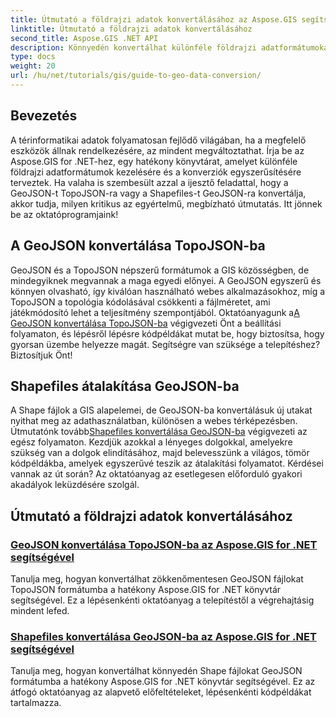 ```yaml
---
title: Útmutató a földrajzi adatok konvertálásához az Aspose.GIS segítségével .NET-hez
linktitle: Útmutató a földrajzi adatok konvertálásához
second_title: Aspose.GIS .NET API
description: Könnyedén konvertálhat különféle földrajzi adatformátumokat az Aspose.GIS for .NET segítségével. Fedezze fel a GeoJSON, TopoJSON és Shapefiles oktatóanyagainkat.
type: docs
weight: 20
url: /hu/net/tutorials/gis/guide-to-geo-data-conversion/
---
```

## Bevezetés

A térinformatikai adatok folyamatosan fejlődő világában, ha a megfelelő eszközök állnak rendelkezésére, az mindent megváltoztathat. Írja be az Aspose.GIS for .NET-hez, egy hatékony könyvtárat, amelyet különféle földrajzi adatformátumok kezelésére és a konverziók egyszerűsítésére terveztek. Ha valaha is szembesült azzal a ijesztő feladattal, hogy a GeoJSON-t TopoJSON-ra vagy a Shapefiles-t GeoJSON-ra konvertálja, akkor tudja, milyen kritikus az egyértelmű, megbízható útmutatás. Itt jönnek be az oktatóprogramjaink!

## A GeoJSON konvertálása TopoJSON-ba

 GeoJSON és a TopoJSON népszerű formátumok a GIS közösségben, de mindegyiknek megvannak a maga egyedi előnyei. A GeoJSON egyszerű és könnyen olvasható, így kiválóan használható webes alkalmazásokhoz, míg a TopoJSON a topológia kódolásával csökkenti a fájlméretet, ami játékmódosító lehet a teljesítmény szempontjából. Oktatóanyagunk a[A GeoJSON konvertálása TopoJSON-ba](./converting-geojson-to-topojson/) végigvezeti Önt a beállítási folyamaton, és lépésről lépésre kódpéldákat mutat be, hogy biztosítsa, hogy gyorsan üzembe helyezze magát. Segítségre van szüksége a telepítéshez? Biztosítjuk Önt!

## Shapefiles átalakítása GeoJSON-ba

 A Shape fájlok a GIS alapelemei, de GeoJSON-ba konvertálásuk új utakat nyithat meg az adathasználatban, különösen a webes térképezésben. Útmutatónk tovább[Shapefiles konvertálása GeoJSON-ba](./converting-shapefile-to-geojson/) végigvezeti az egész folyamaton. Kezdjük azokkal a lényeges dolgokkal, amelyekre szükség van a dolgok elindításához, majd belevesszünk a világos, tömör kódpéldákba, amelyek egyszerűvé teszik az átalakítási folyamatot. Kérdései vannak az út során? Az oktatóanyag az esetlegesen előforduló gyakori akadályok leküzdésére szolgál.

## Útmutató a földrajzi adatok konvertálásához
### [GeoJSON konvertálása TopoJSON-ba az Aspose.GIS for .NET segítségével](./converting-geojson-to-topojson/)
Tanulja meg, hogyan konvertálhat zökkenőmentesen GeoJSON fájlokat TopoJSON formátumba a hatékony Aspose.GIS for .NET könyvtár segítségével. Ez a lépésenkénti oktatóanyag a telepítéstől a végrehajtásig mindent lefed.
### [Shapefiles konvertálása GeoJSON-ba az Aspose.GIS for .NET segítségével](./converting-shapefile-to-geojson/)
Tanulja meg, hogyan konvertálhat könnyedén Shape fájlokat GeoJSON formátumba a hatékony Aspose.GIS for .NET könyvtár segítségével. Ez az átfogó oktatóanyag az alapvető előfeltételeket, lépésenkénti kódpéldákat tartalmazza.
